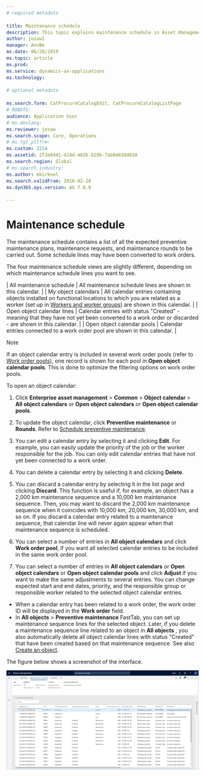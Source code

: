 ```yaml
---
# required metadata

title: Maintenance schedule
description: This topic explains maintenance schedule in Asset Management.
author: josaw1
manager: AnnBe
ms.date: 06/28/2019
ms.topic: article
ms.prod: 
ms.service: dynamics-ax-applications
ms.technology: 

# optional metadata

ms.search.form: CatProcureCatalogEdit, CatProcureCatalogListPage
# ROBOTS: 
audience: Application User
# ms.devlang: 
ms.reviewer: josaw
ms.search.scope: Core, Operations
# ms.tgt_pltfrm: 
ms.custom: 2214
ms.assetid: 2f3e0441-414d-402b-b28b-7ab0d650d658
ms.search.region: Global
# ms.search.industry: 
ms.author: mkirknel
ms.search.validFrom: 2016-02-28
ms.dyn365.ops.version: AX 7.0.0

---
```


# Maintenance schedule
The maintenance schedule contains a list of all the expected preventive maintenance plans, maintenance requests, and maintenance rounds to be carried out. Some schedule lines may have been converted to work orders.

The four maintenance schedule views are slightly different, depending on which maintenance schedule lines you want to see.

| All maintenance schedule       | All maintenance schedule lines are shown in this calendar. |
| My object calendars        | All calendar entries containing objects installed on functional locations to which you are related as a worker (set up in [Workers and worker groups](../setup-for-objects/workers-and-worker-groups.md)) are shown in this calendar. |
| Open object calendar lines | Calendar entries with status "Created" - meaning that they have not yet been converted to a work order or discarded - are shown in this calendar.                                            |
| Open object calendar pools | Calendar entries connected to a work order pool are shown in this calendar.                                                                                                                  |

>[!NOTE]
>If an object calendar entry is included in several work order pools (refer to [Work order pools](../work-orders/work-order-pools.md)), one record is shown for each pool in **Open object calendar pools**. This is done to optimize the filtering options on work order pools.

To open an object calendar:

1. Click **Enterprise asset management** > **Common** > **Object calendar** > **All object calendars** or **Open object calendars** or **Open object calendar pools**.

2. To update the object calendar, click **Preventive maintenance** or **Rounds**. Refer to [Schedule preventive maintenance](../preventive-and-reactive-maintenance/schedule-maintenance-sequences.md).

3. You can edit a calendar entry by selecting it and clicking **Edit**. For example, you can easily update the priority of the job or the worker responsible for the job. You can only edit calendar entries that have not yet been connected to a work order.

4. You can delete a calendar entry by selecting it and clicking **Delete**.

5. You can discard a calendar entry by selecting it in the list page and clicking **Discard**. This function is useful if, for example, an object has a 2,000 km maintenance sequence and a 10,000 km maintenance sequence. Then, you may want to discard the 2,000 km maintenance sequence when it coincides with 10,000 km, 20,000 km, 30,000 km, and so on. If you discard a calendar entry related to a maintenance sequence, that calendar line will never again appear when that maintenance sequence is scheduled.

6. You can select a number of entries in **All object calendars** and click **Work order pool**, if you want all selected calendar entries to be included in the same work order pool.

7. You can select a number of entries in **All object calendars** or **Open object calendars** or **Open object calendar pools** and click **Adjust** if you want to make the same adjustments to several entries. You can change expected start and end dates, priority, and the responsible group or responsible worker related to the selected object calendar entries.

- When a calendar entry has been related to a work order, the work order ID will be displayed in the **Work order** field.  
- In **All objects** > **Preventive maintenance** FastTab, you can set up maintenance sequence lines for the selected object. Later, if you delete a maintenance sequence line related to an object in **All objects** , you also automatically delete all object calendar lines with status "Created" that have been created based on that maintenance sequence. See also [Create an
object](../objects/create-an-object.md).

The figure below shows a screenshot of the interface.

![Figure 1](media/16-preventive-maintenance.png)
